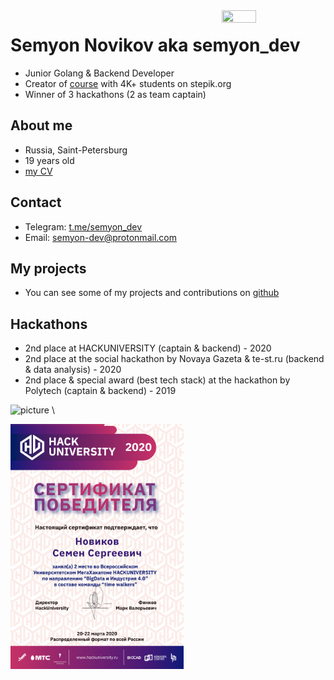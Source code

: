 <img src="https://i.imgur.com/CjmDfE4.jpg" align="right" height="33%" width="33%">

# Semyon Novikov aka semyon_dev
* Junior Golang & Backend Developer
* Creator of [course](https://stepik.org/course/54403) with 4K+ students on stepik.org
* Winner of 3 hackathons (2 as team captain)

## About me
* Russia, Saint-Petersburg
* 19 years old
* [my CV](https://semyon.tech/myCV.pdf)

## Contact
* Telegram: [t.me/semyon_dev](https://t.me/semyon_dev)
* Email: [semyon-dev@protonmail.com](semyon-dev@protonmail.com)

## My projects
* You can see some of my projects and contributions on [github](https://github.com/semyon-dev)

## Hackathons
* 2nd place at HACKUNIVERSITY (captain & backend) - 2020
* 2nd place at the social hackathon by Novaya Gazeta & te-st.ru (backend & data analysis) - 2020
* 2nd place & special award (best tech stack) at the hackathon by Polytech (captain & backend) - 2019

![picture](https://i.imgur.com/nluiaNR.jpg) \

<img src="https://github.com/semyon-dev/semyon-dev.github.io/blob/master/%D1%81%D0%B5%D1%80%D1%82%D0%B8%D1%84%D0%B8%D0%BA%D0%B0%D1%82.png" align="center" height="55%" width="55%">

